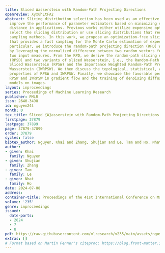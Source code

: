 ```yaml
---
title: Sliced Wasserstein with Random-Path Projecting Directions
openreview: XyxuhLtFA2
abstract: Slicing distribution selection has been used as an effective technique to
  improve the performance of parameter estimators based on minimizing sliced Wasserstein
  distance in applications. Previous works either utilize expensive optimization to
  select the slicing distribution or use slicing distributions that require expensive
  sampling methods. In this work, we propose an optimization-free slicing distribution
  that provides a fast sampling for the Monte Carlo estimation of expectation. In
  particular, we introduce the random-path projecting direction (RPD) which is constructed
  by leveraging the normalized difference between two random vectors following the
  two input measures. From the RPD, we derive the random-path slicing distribution
  (RPSD) and two variants of sliced Wasserstein, i.e., the Random-Path Projection
  Sliced Wasserstein (RPSW) and the Importance Weighted Random-Path Projection Sliced
  Wasserstein (IWRPSW). We then discuss the topological, statistical, and computational
  properties of RPSW and IWRPSW. Finally, we showcase the favorable performance of
  RPSW and IWRPSW in gradient flow and the training of denoising diffusion generative
  models on images.
layout: inproceedings
series: Proceedings of Machine Learning Research
publisher: PMLR
issn: 2640-3498
id: nguyen24l
month: 0
tex_title: Sliced {W}asserstein with Random-Path Projecting Directions
firstpage: 37879
lastpage: 37899
page: 37879-37899
order: 37879
cycles: false
bibtex_author: Nguyen, Khai and Zhang, Shujian and Le, Tam and Ho, Nhat
author:
- given: Khai
  family: Nguyen
- given: Shujian
  family: Zhang
- given: Tam
  family: Le
- given: Nhat
  family: Ho
date: 2024-07-08
address:
container-title: Proceedings of the 41st International Conference on Machine Learning
volume: '235'
genre: inproceedings
issued:
  date-parts:
  - 2024
  - 7
  - 8
pdf: https://raw.githubusercontent.com/mlresearch/v235/main/assets/nguyen24l/nguyen24l.pdf
extras: []
# Format based on Martin Fenner's citeproc: https://blog.front-matter.io/posts/citeproc-yaml-for-bibliographies/
---
```

